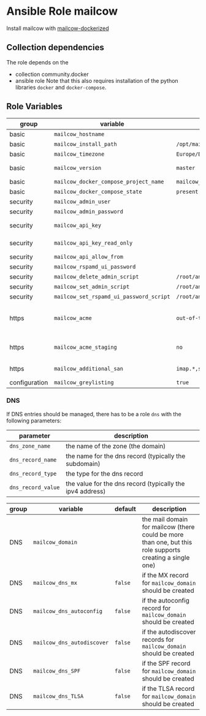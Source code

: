 # Ansible Role mailcow

Install mailcow with [mailcow-dockerized]('https://github.com/mailcow/mailcow-dockerized.git')

## Collection dependencies

The role depends on the 
- collection community.docker
- ansible role 
Note that this also requires installation of the python libraries `docker` and `docker-compose`.

## Role Variables

| group | variable | default | description |
| --- | --- | ---| --- |
| basic | `mailcow_hostname` | | the host name for mailcow |
| basic | `mailcow_install_path` | `/opt/mailcow-dockerized` | the install path for mailcow |
| basic | `mailcow_timezone` | `Europe/Berlin` | the time zone for mailcow |
| basic | `mailcow_version` | `master` | the [version](https://docs.ansible.com/ansible/latest/collections/ansible/builtin/| basic git_module.html#parameter-version) to checkout |
| basic | `mailcow_docker_compose_project_name` | `mailcow_dockerized` | the name for the mailcow docker compose project |
| basic | `mailcow_docker_compose_state` | `present` | state for [community.docker.docker_compose](https://docs.ansible.com/ansible/latest/collections/community/docker/docker_compose_module.html) |
| security | `mailcow_admin_user` | | the username of the mailcow administrator |
| security | `mailcow_admin_password` | | the password for the mailcow administrator |
| security | `mailcow_api_key` | | API key for mailcow read-write access (allowed characters: a-z, A-Z, 0-9, -) |
| security | `mailcow_api_key_read_only` | | API key for mailcow read-only access (allowed characters: a-z, A-Z, 0-9, -) |
| security | `mailcow_api_allow_from` | | comma separated list of IPs to allow API access from |
| security | `mailcow_rspamd_ui_password` | | the password for the mailcow Rspamd UI |
| security | `mailcow_delete_admin_script` |  `/root/ansible_mailcow_delete_admin.sh` | the path for the mailcow delete admin script |
| security | `mailcow_set_admin_script` | `/root/ansible_mailcow_set_admin.sh` | the path for the mailcow set admin script |
| security | `mailcow_set_rspamd_ui_password_script` | `/root/ansible_set_rspamd_ui_password.sh` | the path for the mailcow set Rspamd UI password script |
| https | `mailcow_acme` | `out-of-the-box` | the way the Let's Encrypt certificate ist obtained: <br/> `out-the-box`:  The "acme-mailcow" container will try to obtain a LE certificate. <br/> `certbot`: The certbot cronjob will manage Let's Encrypt certificates |
| https | `mailcow_acme_staging` | `no` | if ACME staging should be used (s. https://mailcow.github.io/mailcow-dockerized-docs/firststeps-ssl/#test-against-staging-acme-directory) |
| https | `mailcow_additional_san` | `imap.*,smtp.*,autodiscover.*,autoconfig.*` | the additional domains (SSL Certificate Subject Alternative Names) |
| configuration | `mailcow_greylisting` | `true` | if greylisting should be active |

### DNS
If DNS entries should be managed, there has to be a role `dns` with the following parameters:

| parameter | description |
| ---| --- |
| `dns_zone_name` | the name of the zone (the domain) |
| `dns_record_name` | the name for the dns record (typically the subdomain) |
| `dns_record_type` | the type for the dns record |
| `dns_record_value` | the value for the dns record (typically the ipv4 address) |

| group | variable | default | description |
| --- | --- | ---| --- |
| DNS | `mailcow_domain` | | the mail domain for mailcow (there could be more than one, but this role supports creating a single one) |
| DNS | `mailcow_dns_mx` | `false` | if the MX record for `mailcow_domain` should be created |
| DNS | `mailcow_dns_autoconfig` | `false` | if the autoconfig record for `mailcow_domain` should be created |
| DNS | `mailcow_dns_autodiscover` | `false` | if the autodiscover records for `mailcow_domain` should be created |
| DNS | `mailcow_dns_SPF` | `false` | if the SPF record for `mailcow_domain` should be created |
| DNS | `mailcow_dns_TLSA` | `false` | if the TLSA record for `mailcow_domain` should be created |

